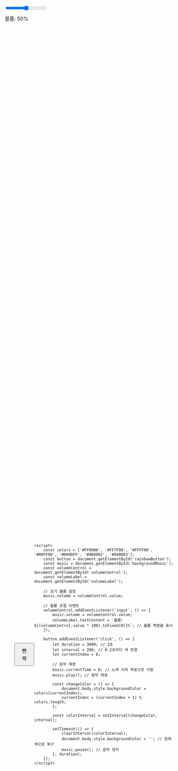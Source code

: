 <!DOCTYPE html>
<html lang="ko">
<head>
    <meta charset="UTF-8">
    <meta name="viewport" content="width=device-width, initial-scale=1.0">
    <title>무지개 빤짝</title>
    <style>
        body {
            display: flex;
            justify-content: center; /* 가로 중앙 정렬 */
            align-items: center; /* 세로 중앙 정렬 */
            height: 100vh; /* 화면 전체 높이 */
            margin: 0; /* 기본 여백 제거 */
            transition: background-color 0.5s;
            position: relative; /* 슬라이더 위치 설정을 위한 상대적 위치 지정 */
        }
        button {
            padding: 10px 20px; /* 버튼 크기 조정 */
            font-size: 16px; /* 글자 크기 조정 */
            cursor: pointer; /* 마우스 커서 변경 */
        }
        #volumeControl {
            position: absolute; /* 절대 위치 */
            top: 20px; /* 위쪽에서 20px */
            left: 20px; /* 왼쪽에서 20px */
        }
        #volumeLabel {
            position: absolute; /* 절대 위치 */
            top: 50px; /* 슬라이더 아래에 위치 */
            left: 20px; /* 왼쪽에서 20px */
            font-size: 16px; /* 글자 크기 조정 */
        }
    </style>
</head>
<body>
    <button id="rainbowButton">빤짝</button>
    <input type="range" id="volumeControl" min="0" max="1" step="0.01" value="0.5">
    <span id="volumeLabel">볼륨: 50%</span>
    <audio id="backgroundMusic" src="sound.mp3"></audio>

    <script>
        const colors = ['#FF0000', '#FF7F00', '#FFFF00', '#00FF00', '#0000FF', '#4B0082', '#9400D3'];
        const button = document.getElementById('rainbowButton');
        const music = document.getElementById('backgroundMusic');
        const volumeControl = document.getElementById('volumeControl');
        const volumeLabel = document.getElementById('volumeLabel');

        // 초기 볼륨 설정
        music.volume = volumeControl.value;

        // 볼륨 조절 이벤트
        volumeControl.addEventListener('input', () => {
            music.volume = volumeControl.value;
            volumeLabel.textContent = `볼륨: ${(volumeControl.value * 100).toFixed(0)}%`; // 볼륨 백분율 표시
        });

        button.addEventListener('click', () => {
            let duration = 3000; // 3초
            let interval = 200; // 0.2초마다 색 변경
            let currentIndex = 0;

            // 음악 재생
            music.currentTime = 0; // 노래 시작 부분으로 이동
            music.play(); // 음악 재생

            const changeColor = () => {
                document.body.style.backgroundColor = colors[currentIndex];
                currentIndex = (currentIndex + 1) % colors.length;
            };

            const colorInterval = setInterval(changeColor, interval);

            setTimeout(() => {
                clearInterval(colorInterval);
                document.body.style.backgroundColor = ''; // 원래 색으로 복구
                music.pause(); // 음악 정지
            }, duration);
        });
    </script>
</body>
</html>
